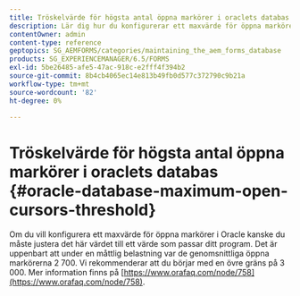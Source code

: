 ```yaml
---
title: Tröskelvärde för högsta antal öppna markörer i oraclets databas
description: Lär dig hur du konfigurerar ett maxvärde för öppna markörer i Oraclet.
contentOwner: admin
content-type: reference
geptopics: SG_AEMFORMS/categories/maintaining_the_aem_forms_database
products: SG_EXPERIENCEMANAGER/6.5/FORMS
exl-id: 5be26485-afe5-47ac-918c-e2fff4f394b2
source-git-commit: 8b4cb4065ec14e813b49fb0d577c372790c9b21a
workflow-type: tm+mt
source-wordcount: '82'
ht-degree: 0%

---
```


# Tröskelvärde för högsta antal öppna markörer i oraclets databas {#oracle-database-maximum-open-cursors-threshold}

Om du vill konfigurera ett maxvärde för öppna markörer i Oracle kanske du måste justera det här värdet till ett värde som passar ditt program. Det är uppenbart att under en måttlig belastning var de genomsnittliga öppna markörerna 2 700. Vi rekommenderar att du börjar med en övre gräns på 3 000. Mer information finns på [https://www.orafaq.com/node/758](https://www.orafaq.com/node/758).
